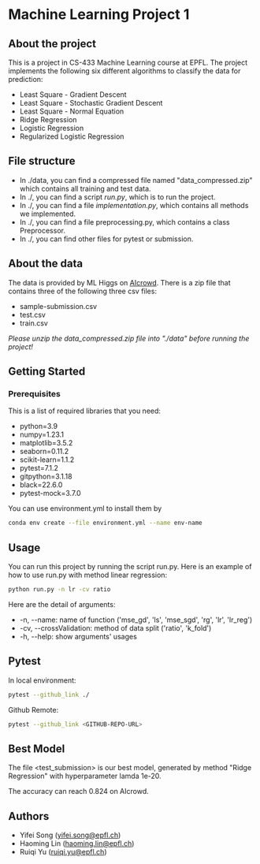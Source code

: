 # Machine Learning Project 1
## About the project
This is a project in CS-433 Machine Learning course at EPFL. The project implements the following six different algorithms to classify the data for prediction:
- Least Square - Gradient Descent
- Least Square - Stochastic Gradient Descent
- Least Square - Normal Equation
- Ridge Regression
- Logistic Regression
- Regularized Logistic Regression

## File structure
- In ./data, you can find a compressed file named "data_compressed.zip" which contains all training and test data.
- In ./, you can find a script *run.py*, which is to run the project.
- In ./, you can find a file *implementation.py*, which contains all methods we implemented.
- In ./, you can find a file preprocessing.py, which contains a class Preprocessor.
- In ./, you can find other files for pytest or submission.

## About the data
The data is provided by ML Higgs on [AIcrowd](https://www.aicrowd.com/challenges/epfl-machine-learning-higgs/dataset_files).
There is a zip file that contains three of the following three csv files:
- sample-submission.csv
- test.csv
- train.csv

*Please unzip the data_compressed.zip file into "./data" before running the project!*

## Getting Started
### Prerequisites
This is a list of required libraries that you need:
  - python=3.9
  - numpy=1.23.1
  - matplotlib=3.5.2
  - seaborn=0.11.2
  - scikit-learn=1.1.2
  - pytest=7.1.2
  - gitpython=3.1.18
  - black=22.6.0
  - pytest-mock=3.7.0

You can use environment.yml to install them by
```sh
conda env create --file environment.yml --name env-name
```

## Usage
You can run this project by running the script run.py.
Here is an example of how to use run.py with method linear regression:
```sh
python run.py -n lr -cv ratio
```

Here are the detail of arguments:
- -n, --name: name of function ('mse_gd', 'ls', 'mse_sgd', 'rg', 'lr', 'lr_reg')
- -cv, --crossValidation: method of data split ('ratio', 'k_fold')
- -h, --help: show arguments' usages

## Pytest 
In local environment:
```sh
pytest --github_link ./
```
Github Remote:
```sh
pytest --github_link <GITHUB-REPO-URL>
```

## Best Model
The file <test_submission> is our best model, generated by method "Ridge Regression" with hyperparameter lamda 1e-20.  

The accuracy can reach 0.824 on AIcrowd.

## Authors
- Yifei Song (yifei.song@epfl.ch)
- Haoming Lin (haoming.lin@epfl.ch)
- Ruiqi Yu (ruiqi.yu@epfl.ch)